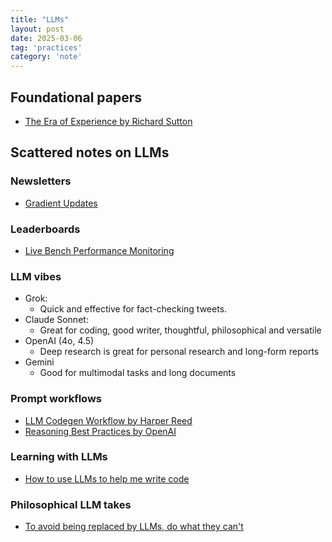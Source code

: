 ```yaml
---
title: "LLMs"
layout: post
date: 2025-03-06
tag: 'practices'
category: 'note'
---
```


## Foundational papers

- [The Era of Experience by Richard Sutton](https://readwise-assets.s3.amazonaws.com/media/wisereads/articles/welcome-to-the-era-of-experien/The_Era_of_Experience_Paper.pdf)

## Scattered notes on LLMs

### Newsletters
- [Gradient Updates](https://epoch.ai/gradient-updates)

### Leaderboards
- [Live Bench Performance Monitoring](https://livebench.ai/#/?Reasoning=a&Coding=a&Language=a)

### LLM vibes

- Grok:
  - Quick and effective for fact-checking tweets.
- Claude Sonnet:
  - Great for coding, good writer, thoughtful, philosophical and versatile
- OpenAI (4o, 4.5)
  - Deep research is great for personal research and long-form reports
- Gemini
  - Good for multimodal tasks and long documents

### Prompt workflows

- [LLM Codegen Workflow by Harper Reed](https://harper.blog/2025/02/16/my-llm-codegen-workflow-atm/?&aid=recfbroRs107rnqx4&_bhlid=3b4dab42393bddf31253b50fd1ed5fb64cfa41e3)
- [Reasoning Best Practices by OpenAI](https://platform.openai.com/docs/guides/reasoning-best-practices)

### Learning with LLMs

- [How to use LLMs to help me write code](https://simonwillison.net/2025/Mar/11/using-llms-for-code/#set-reasonable-expectations)


### Philosophical LLM takes

- [To avoid being replaced by LLMs, do what they can't](https://www.seangoedecke.com/what-llms-cant-do/?&aid=rec1rrrhyetwRNMPq&_bhlid=995bbca0203f450d5043001e5d0572336095f3eb)
